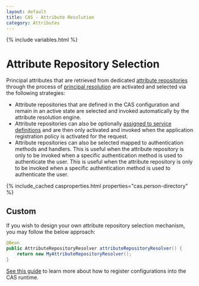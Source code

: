```yaml
---
layout: default
title: CAS - Attribute Resolution
category: Attributes
---
```


{% include variables.html %}

# Attribute Repository Selection
     
Principal attributes that are retrieved from dedicated [attribute repositories](Attribute-Resolution.html) 
through the process of [principal resolution](../installation/Configuring-Principal-Resolution.html) are activated
and selected via the following strategies:

- Attribute repositories that are defined in the CAS configuration and remain in an active state are selected and invoked automatically by the attribute resolution engine.
- Attribute repositories can also be optionally [assigned to service definitions](Attribute-Release-RepositoryFiltering.html) and are then only activated and invoked when the application registration policy is activated for the request.
- Attribute repositories can also be selected mapped to authentication methods and handlers. This is useful when the attribute repository is only to be invoked when a specific authentication method is used to authenticate the user. This is useful when the attribute repository is only to be invoked when a specific authentication method is used to authenticate the user.
 
{% include_cached casproperties.html properties="cas.person-directory" %}

## Custom

If you wish to design your own attribute repository selection mechanism, you may follow the below approach:

```java
@Bean
public AttributeRepositoryResolver attributeRepositoryResolver() {
    return new MyAttributeRepositoryResolver();
}
```

[See this guide](../configuration/Configuration-Management-Extensions.html) to learn more about
how to register configurations into the CAS runtime.
